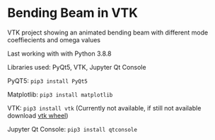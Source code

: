 # Bending Beam in VTK
VTK project showing an animated bending beam with different mode coeffiecients and omega values

Last working with with Python 3.8.8

Libraries used: PyQt5, VTK, Jupyter Qt Console

PyQT5: ```pip3 install PyQt5```

Matplotlib: ```pip3 install matplotlib```

VTK: ```pip3 install vtk``` (Currently not available, if still not available download [vtk wheel](https://www.vtk.org/files/release/9.0/vtk-9.0.1-cp38-cp38-macosx_10_9_x86_64.whl))

Jupyter Qt Console: ```pip3 install qtconsole```
